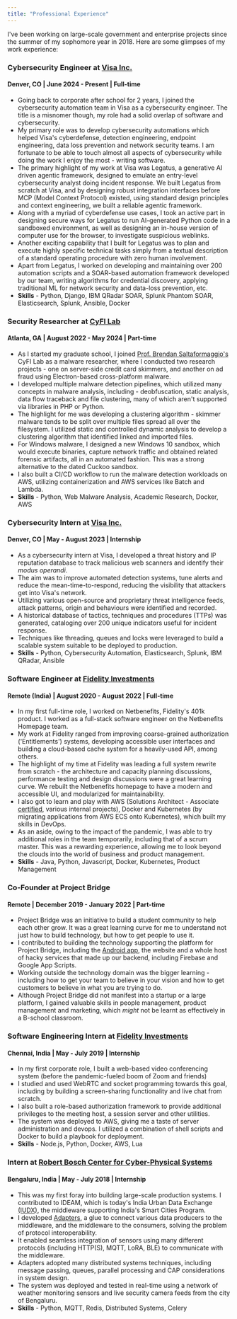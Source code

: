 ```yaml
---
title: "Professional Experience"
---
```


I've been working on large-scale government and enterprise projects since the summer of my sophomore year in 2018. Here are some glimpses of my work experience:

### Cybersecurity Engineer at [Visa Inc.](https://usa.visa.com/)
#### Denver, CO | June 2024 - Present | Full-time
* Going back to corporate after school for 2 years, I joined the cybersecurity automation team in Visa as a cybersecurity engineer. The title is a misnomer though, my role had a solid overlap of software and cybersecurity.
* My primary role was to develop cybersecurity automations which helped Visa's cyberdefense, detection engineering, endpoint engineering, data loss prevention and network security teams. I am fortunate to be able to touch almost all aspects of cybersecurity while doing the work I enjoy the most - writing software.
* The primary highlight of my work at Visa was Legatus, a generative AI driven agentic framework, designed to emulate an entry-level cybersecurity analyst doing incident response. We built Legatus from scratch at Visa, and by designing robust integration interfaces before MCP (Model Context Protocol) existed, using standard design principles and context engineering, we built a reliable agentic framework.
* Along with a myriad of cyberdefense use cases, I took an active part in designing secure ways for Legatus to run AI-generated Python code in a sandboxed environment, as well as designing an in-house version of computer use for the browser, to investigate suspicious weblinks.
* Another exciting capability that I built for Legatus was to plan and execute highly specific technical tasks simply from a textual description of a standard operating procedure with zero human involvement.
* Apart from Legatus, I worked on developing and maintaining over 200 automation scripts and a SOAR-based automation framework developed by our team, writing algorithms for credential discovery, applying traditional ML for network security and data-loss prevention, etc.
* **Skills** - Python, Django, IBM QRadar SOAR, Splunk Phantom SOAR, Elasticsearch, Splunk, Ansible, Docker

### Security Researcher at [CyFI Lab](https://cyfi.ece.gatech.edu/)
#### Atlanta, GA | August 2022 - May 2024 | Part-time
* As I started my graduate school, I joined [Prof. Brendan Saltaformaggio's](https://saltaformaggio.ece.gatech.edu/) CyFI Lab as a malware researcher, where I conducted two research projects - one on server-side credit card skimmers, and another on ad fraud using Electron-based cross-platform malware.
* I developed multiple malware detection pipelines, which utilized many concepts in malware analysis, including - deobfuscation, static analysis, data flow traceback and file clustering, many of which aren't supported via libraries in PHP or Python.
* The highlight for me was developing a clustering algorithm - skimmer malware tends to be split over multiple files spread all over the filesystem. I utilized static and controlled dynamic analysis to develop a clustering algorithm that identified linked and imported files.
* For Windows malware, I designed a new Windows 10 sandbox, which would execute binaries, capture network traffic and obtained related forensic artifacts, all in an automated fashion. This was a strong alternative to the dated Cuckoo sandbox.
* I also built a CI/CD workflow to run the malware detection workloads on AWS, utilizing containerization and AWS services like Batch and Lambda.
* **Skills** - Python, Web Malware Analysis, Academic Research, Docker, AWS

### Cybersecurity Intern at [Visa Inc.](https://usa.visa.com/)
#### Denver, CO | May - August 2023 | Internship
* As a cybersecurity intern at Visa, I developed a threat history and IP reputation database to track malicious web scanners and identify their *modus operandi*.
* The aim was to improve automated detection systems, tune alerts and reduce the mean-time-to-respond, reducing the visibility that attackers get into Visa's network.
* Utilizing various open-source and proprietary threat intelligence feeds, attack patterns, origin and behaviours were identified and recorded.
* A historical database of tactics, techniques and procedures (TTPs) was generated, cataloging over 200 unique indicators useful for incident response.
* Techniques like threading, queues and locks were leveraged to build a scalable system suitable to be deployed to production.
* **Skills** - Python, Cybersecurity Automation, Elasticsearch, Splunk, IBM QRadar, Ansible

### Software Engineer at [Fidelity Investments](https://www.fidelity.com/)
#### Remote (India) | August 2020 - August 2022 | Full-time
* In my first full-time role, I worked on Netbenefits, Fidelity's 401k product. I worked as a full-stack software engineer on the Netbenefits Homepage team.
* My work at Fidelity ranged from improving coarse-grained authorization ('Entitlements') systems, developing accessible user interfaces and building a cloud-based cache system for a heavily-used API, among others.
* The highlight of my time at Fidelity was leading a full system rewrite from scratch - the architecture and capacity planning discussions, performance testing and design discussions were a great learning curve. We rebuilt the Netbenefits homepage to have a modern and accessible UI, and modularized for maintainability.
* I also got to learn and play with AWS (Solutions Architect - Associate [certified](https://drive.google.com/file/d/1e-ZqUa1LIBAhvFBYBAbjKOaCU6CwuxEt/view?usp=sharing), various internal projects), Docker and Kubernetes (by migrating applications from AWS ECS onto Kubernetes), which built my skills in DevOps.
* As an aside, owing to the impact of the pandemic, I was able to try additional roles in the team temporarily, including that of a scrum master. This was a rewarding experience, allowing me to look beyond the clouds into the world of business and product management.
* **Skills** - Java, Python, Javascript, Docker, Kubernetes, Product Management

### Co-Founder at Project Bridge
#### Remote | December 2019 - January 2022 | Part-time
* Project Bridge was an initiative to build a student community to help each other grow. It was a great learning curve for me to understand not just how to build technology, but how to get people to use it.
* I contributed to building the technology supporting the platform for Project Bridge, including the [Android app](https://play.google.com/store/apps/details?id=com.maverick.bridge), the website and a whole host of hacky services that made up our backend, including Firebase and Google App Scripts.
* Working outside the technology domain was the bigger learning - including how to get your team to believe in your vision and how to get customers to believe in what you are trying to do.
* Although Project Bridge did not manifest into a startup or a large platform, I gained valuable skills in people management, product management and marketing, which *might* not be learnt as effectively in a B-school classroom.

### Software Engineering Intern at [Fidelity Investments](https://www.fidelity.com/)
#### Chennai, India | May - July 2019 | Internship
* In my first corporate role, I built a web-based video conferencing system (before the pandemic-fueled boom of Zoom and friends)
* I studied and used WebRTC and socket programming towards this goal, including by building a screen-sharing functionality and live chat from scratch.
* I also built a role-based authorization framework to provide additional privileges to the meeting host, a session server and other utilities.
* The system was deployed to AWS, giving me a taste of server administration and devops. I utilized a combination of shell scripts and Docker to build a playbook for deployment.
* **Skills** - Node.js, Python, Docker, AWS, Lua

### Intern at [Robert Bosch Center for Cyber-Physical Systems](https://cps.iisc.ac.in/)
#### Bengaluru, India | May - July 2018 | Internship
* This was my first foray into building large-scale production systems. I contributed to IDEAM, which is today's India Urban Data Exchange [(IUDX)](https://iudx.org.in/), the middleware supporting India's Smart Cities Program.
* I developed [Adapters](https://github.com/rbccps-iisc/isc-adapters/tree/shubham), a glue to connect various data producers to the middleware, and the middleware to the consumers, solving the problem of protocol interoperability. 
* It enabled seamless integration of sensors using many different protocols (including HTTP(S), MQTT, LoRA, BLE) to communicate with the middleware.
* Adapters adopted many distributed systems techniques, including message passing, queues, parallel processing and CAP considerations in system design.
* The system was deployed and tested in real-time using a network of weather monitoring sensors and live security camera feeds from the city of Bengaluru.
* **Skills** - Python, MQTT, Redis, Distributed Systems, Celery
